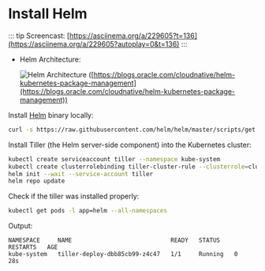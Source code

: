 # Install Helm

::: tip
Screencast: [https://asciinema.org/a/229605?t=136](https://asciinema.org/a/229605?autoplay=0&t=136)
:::

* Helm Architecture:

  ![Helm Architecture](https://cdn.app.compendium.com/uploads/user/e7c690e8-6ff9-102a-ac6d-e4aebca50425/5a29c3c1-7c6b-41fa-8082-bdc8a36177c9/Image/c64c01d08df64f4420e81f962fd13a23/screen_shot_2018_09_11_at_4_48_19_pm.png
  "Helm Architecture")
  ([https://blogs.oracle.com/cloudnative/helm-kubernetes-package-management](https://blogs.oracle.com/cloudnative/helm-kubernetes-package-management))

Install [Helm](https://helm.sh/) binary locally:

```bash
curl -s https://raw.githubusercontent.com/helm/helm/master/scripts/get | bash
```

Install Tiller (the Helm server-side component) into the Kubernetes cluster:

```bash
kubectl create serviceaccount tiller --namespace kube-system
kubectl create clusterrolebinding tiller-cluster-rule --clusterrole=cluster-admin --serviceaccount=kube-system:tiller
helm init --wait --service-account tiller
helm repo update
```

Check if the tiller was installed properly:

```bash
kubectl get pods -l app=helm --all-namespaces
```

Output:

```shell
NAMESPACE     NAME                            READY   STATUS    RESTARTS   AGE
kube-system   tiller-deploy-dbb85cb99-z4c47   1/1     Running   0          28s
```

